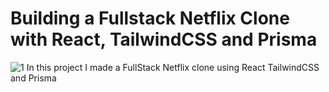 # Building a Fullstack Netflix Clone with React, TailwindCSS and Prisma
![1](https://github.com/DogukanErzurum/netflix-clone/assets/93072322/12b9e167-ed4d-49c4-b85b-c4e667c4d4bb)
In this project I made a FullStack Netflix clone using React TailwindCSS and Prisma
